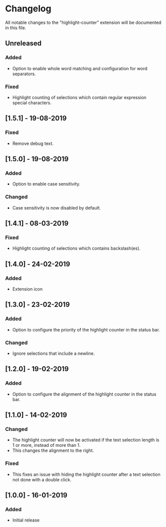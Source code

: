 # Changelog

All notable changes to the "highlight-counter" extension will be documented in this file.

## Unreleased

### Added

-   Option to enable whole word matching and configuration for word separators.

### Fixed

-   Highlight counting of selections which contain regular expression special characters.

## [1.5.1] - 19-08-2019

### Fixed

-   Remove debug text.

## [1.5.0] - 19-08-2019

### Added

-   Option to enable case sensitivity.

### Changed

-   Case sensitivity is now disabled by default.

## [1.4.1] - 08-03-2019

### Fixed

-   Highlight counting of selections which contains backslash(es).

## [1.4.0] - 24-02-2019

### Added

-   Extension icon

## [1.3.0] - 23-02-2019

### Added

-   Option to configure the priority of the highlight counter in the status bar.

### Changed

-   Ignore selections that include a newline.

## [1.2.0] - 19-02-2019

### Added

-   Option to configure the alignment of the highlight counter in the status bar.

## [1.1.0] - 14-02-2019

### Changed

-   The highlight counter will now be activated if the text selection length is 1 or more, instead of more than 1.
-   This changes the alignment to the right.

### Fixed

-   This fixes an issue with hiding the highlight counter after a text selection not done with a double click.

## [1.0.0] - 16-01-2019

### Added

-   Initial release
